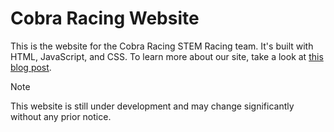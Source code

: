# Cobra Racing Website
This is the website for the Cobra Racing STEM Racing team. It's built with HTML, JavaScript, and CSS. To learn more about our site, take a look at [this blog post](https://blog.cobraracing.ie/how-i-created-our-website).

> [!NOTE]
> This website is still under development and may change significantly without any prior notice.

